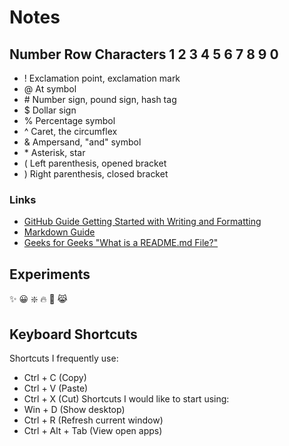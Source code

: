 # Notes
## Number Row Characters 1 2 3 4 5 6 7 8 9 0
- !  Exclamation point, exclamation mark
- @  At symbol
- \# Number sign, pound sign, hash tag 
- $  Dollar sign
- %  Percentage symbol
- ^  Caret, the circumflex
- &  Ampersand, "and" symbol
- \* Asterisk, star
- (  Left parenthesis, opened bracket
- )  Right parenthesis, closed bracket
### Links
-  [GitHub Guide Getting Started with Writing and Formatting](https://docs.github.com/en/get-started/writing-on-github/getting-started-with-writing-and-formatting-on-github/basic-writing-and-formatting-syntax)
-  [Markdown Guide](https://www.markdownguide.org/)
-  [Geeks for Geeks "What is a README.md File?"](https://www.geeksforgeeks.org/what-is-readme-md-file/)
## Experiments
:sparkles: :grinning: ❇️ :fire: :1st_place_medal: 😹
## Keyboard Shortcuts
Shortcuts I frequently use:
- Ctrl + C (Copy)
- Ctrl + V (Paste)
- Ctrl + X (Cut)
Shortcuts I would like to start using: 
- Win + D (Show desktop)
- Ctrl + R  (Refresh current window)
- Ctrl + Alt + Tab (View open apps)